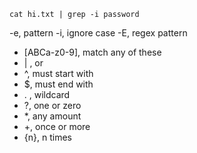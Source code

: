 `cat hi.txt | grep -i password`

-e, pattern
-i, ignore case
-E, regex pattern
- \[ABCa-z0-9\], match any of these
- | , or
 - ^, must start with
 - $, must end with
 - . , wildcard
 - ?, one or zero
 - \*, any amount
 - +, once or more
 - {n}, n times